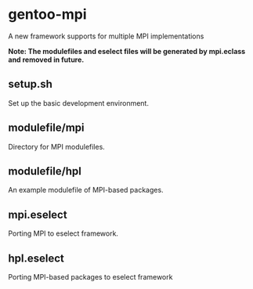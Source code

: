 # gentoo-mpi
A new framework supports for multiple MPI implementations

**Note: The modulefiles and eselect files will be generated by mpi.eclass and removed in future.**

## setup.sh
Set up the basic development environment.

## modulefile/mpi
Directory for MPI modulefiles.

## modulefile/hpl
An example modulefile of MPI-based packages.

## mpi.eselect
Porting MPI to eselect framework.

## hpl.eselect
Porting MPI-based packages to eselect framework
